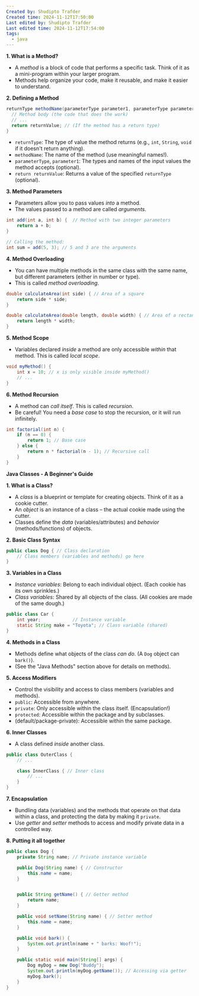 ```yaml
---
Created by: Shudipto Trafder
Created time: 2024-11-12T17:50:00
Last edited by: Shudipto Trafder
Last edited time: 2024-11-12T17:54:00
tags:
  - java
---
```



**1. What is a Method?**

* A *method* is a block of code that performs a specific task.  Think of it as a mini-program within your larger program.
* Methods help organize your code, make it reusable, and make it easier to understand.

**2. Defining a Method**

```java
returnType methodName(parameterType parameter1, parameterType parameter2, ...) {
  // Method body (the code that does the work)
  // ...
  return returnValue; // (If the method has a return type)
}
```

* `returnType`: The type of value the method returns (e.g., `int`, `String`, `void` if it doesn't return anything).
* `methodName`:  The name of the method (use meaningful names!).
* `parameterType`, `parameter1`: The types and names of the input values the method accepts (optional).
* `return returnValue`: Returns a value of the specified `returnType` (optional).

**3. Method Parameters**

* Parameters allow you to pass values *into* a method.
* The values passed to a method are called *arguments*.

```java
int add(int a, int b) {  // Method with two integer parameters
    return a + b;
}

// Calling the method:
int sum = add(5, 3); // 5 and 3 are the arguments
```

**4. Method Overloading**

* You can have multiple methods in the same class with the same name, but different parameters (either in number or type).
* This is called *method overloading*.

```java
double calculateArea(int side) { // Area of a square
    return side * side;
}

double calculateArea(double length, double width) { // Area of a rectangle
    return length * width;
}
```

**5. Method Scope**

* Variables declared *inside* a method are only accessible *within* that method. This is called *local scope*.

```java
void myMethod() {
    int x = 10; // x is only visible inside myMethod()
    // ...
}
```

**6. Method Recursion**

* A method can *call itself*. This is called *recursion*.
* Be careful!  You need a *base case* to stop the recursion, or it will run infinitely.

```java
int factorial(int n) {
    if (n == 0) {
        return 1; // Base case
    } else {
        return n * factorial(n - 1); // Recursive call
    }
}
```


**Java Classes - A Beginner's Guide**

**1. What is a Class?**

* A *class* is a blueprint or template for creating objects. Think of it as a cookie cutter.
* An *object* is an instance of a class – the actual cookie made using the cutter.
* Classes define the *data* (variables/attributes) and *behavior* (methods/functions) of objects.

**2. Basic Class Syntax**

```java
public class Dog { // Class declaration
    // Class members (variables and methods) go here
}
```

**3. Variables in a Class**

* *Instance variables*: Belong to each individual object. (Each cookie has its own sprinkles.)
* *Class variables*: Shared by all objects of the class.  (All cookies are made of the same dough.)

```java
public class Car {
    int year;            // Instance variable
    static String make = "Toyota"; // Class variable (shared)
}
```

**4. Methods in a Class**

* Methods define what objects of the class *can do*.  (A `Dog` object can `bark()`).
* (See the "Java Methods" section above for details on methods).

**5. Access Modifiers**

* Control the visibility and access to class members (variables and methods).
* `public`: Accessible from anywhere.
* `private`: Only accessible within the class itself.  (Encapsulation!)
* `protected`: Accessible within the package and by subclasses.
* (default/package-private): Accessible within the same package.

**6. Inner Classes**

* A class defined *inside* another class.

```java
public class OuterClass {
    // ...

    class InnerClass { // Inner class
        // ...
    }
}
```

**7. Encapsulation**

* Bundling data (variables) and the methods that operate on that data within a class, and protecting the data by making it `private`.
* Use *getter* and *setter* methods to access and modify private data in a controlled way.


**8. Putting it all together**

```java
public class Dog {
    private String name; // Private instance variable

    public Dog(String name) { // Constructor
        this.name = name;
    }


    public String getName() { // Getter method
        return name;
    }

    public void setName(String name) { // Setter method
        this.name = name;
    }

    public void bark() {
        System.out.println(name + " barks: Woof!");
    }

    public static void main(String[] args) {
        Dog myDog = new Dog("Buddy");
        System.out.println(myDog.getName()); // Accessing via getter
        myDog.bark();
    }
}

```

